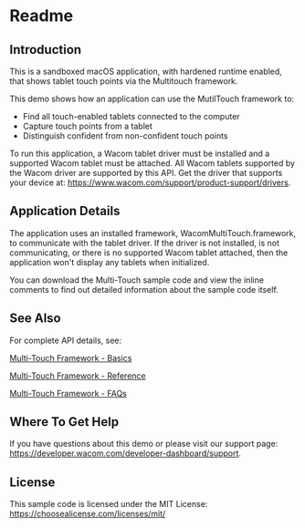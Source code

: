 # Readme

## Introduction
This is a sandboxed macOS application, with hardened runtime enabled, that shows tablet touch points via the Multitouch framework.

This demo shows how an application can use the MutilTouch framework to:

* Find all touch-enabled tablets connected to the computer
* Capture touch points from a tablet
* Distinguish confident from non-confident touch points  

To run this application, a Wacom tablet driver must be installed and a supported Wacom tablet must be attached. All Wacom tablets supported by the Wacom driver are supported by this API. Get the driver that supports your device at: https://www.wacom.com/support/product-support/drivers.


## Application Details
The application uses an installed framework, WacomMultiTouch.framework, to communicate with the tablet driver. If the driver is not installed, is not communicating, or there is no supported Wacom tablet attached, then the application won't display any tablets when initialized.

You can download the Multi-Touch sample code and view the inline comments to find out detailed information about the sample code itself.


## See Also

For complete API details, see:  

[Multi-Touch Framework - Basics](https://developer-docs.wacom.com/docs/icbt/macos/multi-touch/multitouch-framework-basics/)

[Multi-Touch Framework - Reference](https://developer-docs.wacom.com/docs/icbt/macos/multi-touch/multitouch-framework-reference/)  

[Multi-Touch Framework - FAQs](https://developer-support.wacom.com/hc/en-us/articles/12845526953239)  

## Where To Get Help
If you have questions about this demo or please visit our support page: https://developer.wacom.com/developer-dashboard/support. 

## License
This sample code is licensed under the MIT License: https://choosealicense.com/licenses/mit/
